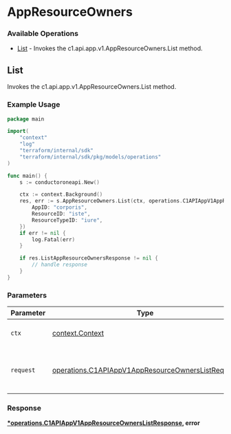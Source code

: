 # AppResourceOwners

### Available Operations

* [List](#list) - Invokes the c1.api.app.v1.AppResourceOwners.List method.

## List

Invokes the c1.api.app.v1.AppResourceOwners.List method.

### Example Usage

```go
package main

import(
	"context"
	"log"
	"terraform/internal/sdk"
	"terraform/internal/sdk/pkg/models/operations"
)

func main() {
    s := conductoroneapi.New()

    ctx := context.Background()
    res, err := s.AppResourceOwners.List(ctx, operations.C1APIAppV1AppResourceOwnersListRequest{
        AppID: "corporis",
        ResourceID: "iste",
        ResourceTypeID: "iure",
    })
    if err != nil {
        log.Fatal(err)
    }

    if res.ListAppResourceOwnersResponse != nil {
        // handle response
    }
}
```

### Parameters

| Parameter                                                                                                              | Type                                                                                                                   | Required                                                                                                               | Description                                                                                                            |
| ---------------------------------------------------------------------------------------------------------------------- | ---------------------------------------------------------------------------------------------------------------------- | ---------------------------------------------------------------------------------------------------------------------- | ---------------------------------------------------------------------------------------------------------------------- |
| `ctx`                                                                                                                  | [context.Context](https://pkg.go.dev/context#Context)                                                                  | :heavy_check_mark:                                                                                                     | The context to use for the request.                                                                                    |
| `request`                                                                                                              | [operations.C1APIAppV1AppResourceOwnersListRequest](../../models/operations/c1apiappv1appresourceownerslistrequest.md) | :heavy_check_mark:                                                                                                     | The request object to use for the request.                                                                             |


### Response

**[*operations.C1APIAppV1AppResourceOwnersListResponse](../../models/operations/c1apiappv1appresourceownerslistresponse.md), error**

